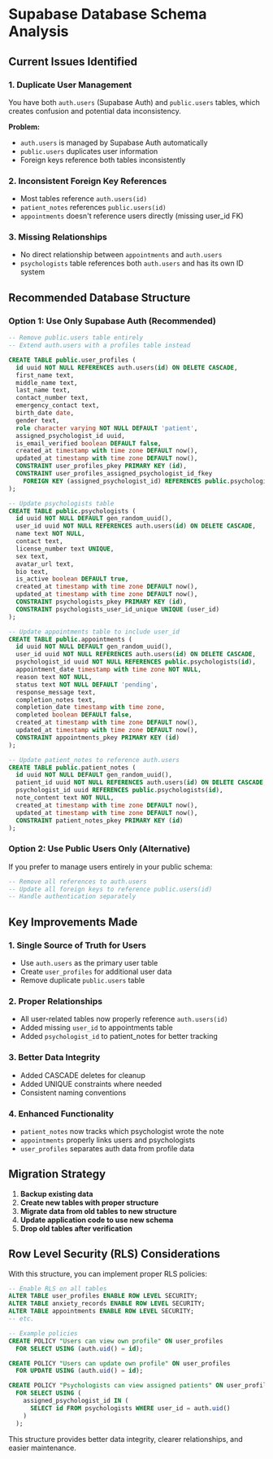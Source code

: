 # Supabase Database Schema Analysis

## Current Issues Identified

### 1. Duplicate User Management
You have both `auth.users` (Supabase Auth) and `public.users` tables, which creates confusion and potential data inconsistency.

**Problem:**
- `auth.users` is managed by Supabase Auth automatically
- `public.users` duplicates user information
- Foreign keys reference both tables inconsistently

### 2. Inconsistent Foreign Key References
- Most tables reference `auth.users(id)` 
- `patient_notes` references `public.users(id)`
- `appointments` doesn't reference users directly (missing user_id FK)

### 3. Missing Relationships
- No direct relationship between `appointments` and `auth.users`
- `psychologists` table references both `auth.users` and has its own ID system

## Recommended Database Structure

### Option 1: Use Only Supabase Auth (Recommended)

```sql
-- Remove public.users table entirely
-- Extend auth.users with a profiles table instead

CREATE TABLE public.user_profiles (
  id uuid NOT NULL REFERENCES auth.users(id) ON DELETE CASCADE,
  first_name text,
  middle_name text,
  last_name text,
  contact_number text,
  emergency_contact text,
  birth_date date,
  gender text,
  role character varying NOT NULL DEFAULT 'patient',
  assigned_psychologist_id uuid,
  is_email_verified boolean DEFAULT false,
  created_at timestamp with time zone DEFAULT now(),
  updated_at timestamp with time zone DEFAULT now(),
  CONSTRAINT user_profiles_pkey PRIMARY KEY (id),
  CONSTRAINT user_profiles_assigned_psychologist_id_fkey 
    FOREIGN KEY (assigned_psychologist_id) REFERENCES public.psychologists(id)
);

-- Update psychologists table
CREATE TABLE public.psychologists (
  id uuid NOT NULL DEFAULT gen_random_uuid(),
  user_id uuid NOT NULL REFERENCES auth.users(id) ON DELETE CASCADE,
  name text NOT NULL,
  contact text,
  license_number text UNIQUE,
  sex text,
  avatar_url text,
  bio text,
  is_active boolean DEFAULT true,
  created_at timestamp with time zone DEFAULT now(),
  updated_at timestamp with time zone DEFAULT now(),
  CONSTRAINT psychologists_pkey PRIMARY KEY (id),
  CONSTRAINT psychologists_user_id_unique UNIQUE (user_id)
);

-- Update appointments table to include user_id
CREATE TABLE public.appointments (
  id uuid NOT NULL DEFAULT gen_random_uuid(),
  user_id uuid NOT NULL REFERENCES auth.users(id) ON DELETE CASCADE,
  psychologist_id uuid NOT NULL REFERENCES public.psychologists(id),
  appointment_date timestamp with time zone NOT NULL,
  reason text NOT NULL,
  status text NOT NULL DEFAULT 'pending',
  response_message text,
  completion_notes text,
  completion_date timestamp with time zone,
  completed boolean DEFAULT false,
  created_at timestamp with time zone DEFAULT now(),
  updated_at timestamp with time zone DEFAULT now(),
  CONSTRAINT appointments_pkey PRIMARY KEY (id)
);

-- Update patient_notes to reference auth.users
CREATE TABLE public.patient_notes (
  id uuid NOT NULL DEFAULT gen_random_uuid(),
  patient_id uuid NOT NULL REFERENCES auth.users(id) ON DELETE CASCADE,
  psychologist_id uuid REFERENCES public.psychologists(id),
  note_content text NOT NULL,
  created_at timestamp with time zone DEFAULT now(),
  updated_at timestamp with time zone DEFAULT now(),
  CONSTRAINT patient_notes_pkey PRIMARY KEY (id)
);
```

### Option 2: Use Public Users Only (Alternative)

If you prefer to manage users entirely in your public schema:

```sql
-- Remove all references to auth.users
-- Update all foreign keys to reference public.users(id)
-- Handle authentication separately
```

## Key Improvements Made

### 1. Single Source of Truth for Users
- Use `auth.users` as the primary user table
- Create `user_profiles` for additional user data
- Remove duplicate `public.users` table

### 2. Proper Relationships
- All user-related tables now properly reference `auth.users(id)`
- Added missing `user_id` to appointments table
- Added `psychologist_id` to patient_notes for better tracking

### 3. Better Data Integrity
- Added CASCADE deletes for cleanup
- Added UNIQUE constraints where needed
- Consistent naming conventions

### 4. Enhanced Functionality
- `patient_notes` now tracks which psychologist wrote the note
- `appointments` properly links users and psychologists
- `user_profiles` separates auth data from profile data

## Migration Strategy

1. **Backup existing data**
2. **Create new tables with proper structure**
3. **Migrate data from old tables to new structure**
4. **Update application code to use new schema**
5. **Drop old tables after verification**

## Row Level Security (RLS) Considerations

With this structure, you can implement proper RLS policies:

```sql
-- Enable RLS on all tables
ALTER TABLE user_profiles ENABLE ROW LEVEL SECURITY;
ALTER TABLE anxiety_records ENABLE ROW LEVEL SECURITY;
ALTER TABLE appointments ENABLE ROW LEVEL SECURITY;
-- etc.

-- Example policies
CREATE POLICY "Users can view own profile" ON user_profiles
  FOR SELECT USING (auth.uid() = id);

CREATE POLICY "Users can update own profile" ON user_profiles
  FOR UPDATE USING (auth.uid() = id);

CREATE POLICY "Psychologists can view assigned patients" ON user_profiles
  FOR SELECT USING (
    assigned_psychologist_id IN (
      SELECT id FROM psychologists WHERE user_id = auth.uid()
    )
  );
```

This structure provides better data integrity, clearer relationships, and easier maintenance.
